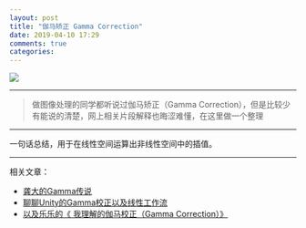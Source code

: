 ```yaml
---
layout: post
title: "伽马矫正 Gamma Correction"
date: 2019-04-10 17:29
comments: true
categories: 
---
```

![](https://img-blog.csdn.net/20180507200340663?watermark/2/text/aHR0cHM6Ly9ibG9nLmNzZG4ubmV0L2ppemhpZGV4aWFvbWluZw==/font/5a6L5L2T/fontsize/400/fill/I0JBQkFCMA==/dissolve/70)

* * *
>做图像处理的同学都听说过伽马矫正（Gamma Correction），但是比较少有能说的清楚，网上相关片段解释也晦涩难懂，在这里做一个整理

***
一句话总结，用于在线性空间运算出非线性空间中的插值。
* * *
相关文章：
* [龚大的Gamma传说](http://www.klayge.org/2011/02/26/gamma%E7%9A%84%E4%BC%A0%E8%AF%B4/)  
* [聊聊Unity的Gamma校正以及线性工作流](https://www.cnblogs.com/murongxiaopifu/p/9001314.html)  
* [以及乐乐的《 我理解的伽马校正（Gamma Correction）》](https://blog.csdn.net/candycat1992/article/details/46228771)  